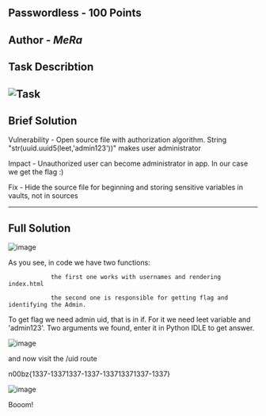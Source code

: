 Passwordless - 100 Points
---
Author - _MeRa_
---
Task Describtion
--
![Task](https://github.com/user-attachments/assets/59767728-f062-4952-8af6-b790aa665f86)
---
Brief Solution
---

Vulnerability  - Open source file with authorization algorithm. String "str(uuid.uuid5(leet,'admin123'))" makes user administrator

Impact         - Unauthorized user can become administrator in app. In our case we get the flag :)

Fix            - Hide the source file for beginning and storing sensitive variables in vaults, not in sources

---
Full Solution
---
![image](https://github.com/user-attachments/assets/2ed297f5-012f-428c-a1af-43885462cb70)

As you see, in code we have two functions: 

                the first one works with usernames and rendering index.html
                
                the second one is responsible for getting flag and identifying the Admin.
To get flag we need admin uid, that is in if. For it we need leet variable and 'admin123'. Two arguments we found, enter it in Python
IDLE to get answer.

![image](https://github.com/user-attachments/assets/d5f03f0c-0d39-42a0-a994-e88554c5f681)

and now visit the /uid route

n00bz{1337-13371337-1337-133713371337-1337}

![image](https://github.com/user-attachments/assets/b723ab66-8e88-470d-88eb-e011eab90adf)

Booom!
